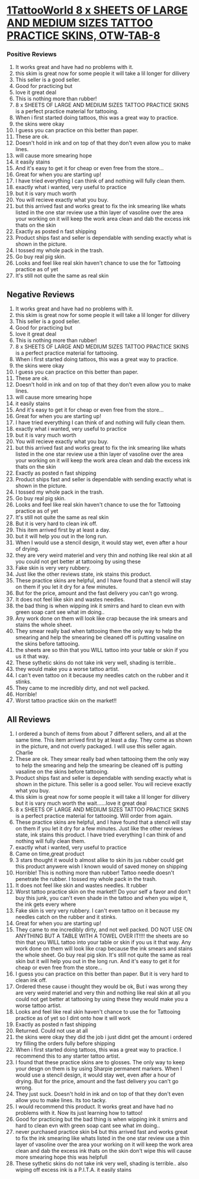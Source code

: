 # [1TattooWorld 8 x SHEETS OF LARGE AND MEDIUM SIZES TATTOO PRACTICE SKINS, OTW-TAB-8](https://products.checkmycream.com/products/1TattooWorld-8-x-SHEETS-OF-LARGE-AND-MEDIUM-SIZES-TATTOO-PRACTICE-SKINS-OTW-TAB-8.html)

### Positive Reviews

<ol>
      <li>It works great and have had no problems with it.</li>
      <li>this skim is great now for some people it will take a lil longer for dilivery</li>
      <li>This seller is a good seller.</li>
      <li>Good for practicing but</li>
      <li>love it great deal</li>
      <li>This is nothing more than rubber!</li>
      <li>8 x SHEETS OF LARGE AND MEDIUM SIZES TATTOO PRACTICE SKINS is a perfect practice material for tattooing.</li>
      <li>When i first started doing tattoos, this was a great way to practice.</li>
      <li>the skins were okay</li>
      <li>I guess you can practice on this better than paper.</li>
      <li>These are ok.</li>
      <li>Doesn&#x27;t hold in ink and on top of that they don&#x27;t even allow you to make lines.</li>
      <li>will cause more smearing hope</li>
      <li>it easily stains</li>
      <li>And it&#x27;s easy to get it for cheap or even free from the store...</li>
      <li>Great for when you are starting up!</li>
      <li>I have tried everything I can think of and nothing will fully clean them.</li>
      <li>exactly what i wanted, very useful to practice</li>
      <li>but it is vary much worth</li>
      <li>You will recieve exactly what you buy.</li>
      <li>but this arrived fast and works great to fix the ink smearing like whats listed in the one star review use a thin layer of vasoline over the area your working on it will keep the work area clean and dab the excess ink thats on the skin</li>
      <li>Exactly as posted n fast shipping</li>
      <li>Product ships fast and seller is dependable with sending exactly what is shown in the picture.</li>
      <li>I tossed my whole pack in the trash.</li>
      <li>Go buy real pig skin.</li>
      <li>Looks and feel like real skin haven&#x27;t chance to use the for Tattooing  practice as of yet</li>
      <li>It&#x27;s still not quite the same as real skin</li>
</ol>


<h2>Negative Reviews</h2>
<ol>
<li> It works great and have had no problems with it.</li>
<li> this skim is great now for some people it will take a lil longer for dilivery</li>
<li> This seller is a good seller.</li>
<li> Good for practicing but</li>
<li> love it great deal</li>
<li> This is nothing more than rubber!</li>
<li> 8 x SHEETS OF LARGE AND MEDIUM SIZES TATTOO PRACTICE SKINS is a perfect practice material for tattooing.</li>
<li> When i first started doing tattoos, this was a great way to practice.</li>
<li> the skins were okay</li>
<li> I guess you can practice on this better than paper.</li>
<li> These are ok.</li>
<li> Doesn&#x27;t hold in ink and on top of that they don&#x27;t even allow you to make lines.</li>
<li> will cause more smearing hope</li>
<li> it easily stains</li>
<li> And it&#x27;s easy to get it for cheap or even free from the store...</li>
<li> Great for when you are starting up!</li>
<li> I have tried everything I can think of and nothing will fully clean them.</li>
<li> exactly what i wanted, very useful to practice</li>
<li> but it is vary much worth</li>
<li> You will recieve exactly what you buy.</li>
<li> but this arrived fast and works great to fix the ink smearing like whats listed in the one star review use a thin layer of vasoline over the area your working on it will keep the work area clean and dab the excess ink thats on the skin</li>
<li> Exactly as posted n fast shipping</li>
<li> Product ships fast and seller is dependable with sending exactly what is shown in the picture.</li>
<li> I tossed my whole pack in the trash.</li>
<li> Go buy real pig skin.</li>
<li> Looks and feel like real skin haven&#x27;t chance to use the for Tattooing  practice as of yet</li>
<li> It&#x27;s still not quite the same as real skin</li>
<li> But it is very hard to clean ink off.</li>
<li> This item arrived first by at least a day.  </li>
<li> but it will help you out in the long run.</li>
<li> When I would use a stencil design, it would stay wet, even after a hour of drying.</li>
<li> they are very weird materiel and very thin and nothing like real skin at all you could not get better at tattooing by using these</li>
<li> Fake skin is very very rubbery.</li>
<li> Just like the other reviews state, ink stains this product.</li>
<li> These practice skins are helpful, and I have found that a stencil will stay on them if you let it dry for a few minutes.</li>
<li> But for the price, amount and the fast delivery you can&#x27;t go wrong.</li>
<li> It does not feel like skin and wastes needles.</li>
<li> the bad thing is when wipping ink it smirrs and hard to clean evn with green soap cant see what im doing..</li>
<li> Any work done on them will look like crap because the ink smears and stains the whole sheet.</li>
<li> They smear really bad when tattooing them the only way to help the smearing and help the smearing be cleaned off is putting vasaline  on the skins before tattooing.</li>
<li> the sheets are so thin that you WILL tattoo into your table or skin if you us it that way.</li>
<li> These sythetic skins do not take ink very well, shading is terrible..</li>
<li> they would make you a worse tattoo artist.</li>
<li> I can&#x27;t even tattoo on it because my needles catch on the rubber and it stinks.</li>
<li> They came to me incredibly dirty, and not well packed.</li>
<li> Horrible!</li>
<li> Worst tattoo practice skin on the market!!</li>
</ol>

<h2>All Reviews</h2>

<ol>
    <li> I ordered a bunch of items from about 7 different sellers, and all at the same time.  This item arrived first by at least a day.  They come as shown in the picture, and not overly packaged.  I will use this seller again.    Charlie</li>
    <li> These are ok. They smear really bad when tattooing them the only way to help the smearing and help the smearing be cleaned off is putting vasaline  on the skins before tattooing.</li>
    <li> Product ships fast and seller is dependable with sending exactly what is shown in the picture. This seller is a good seller. You will recieve exactly what you buy.</li>
    <li> this skim is great now for some people it will take a lil longer for dilivery but it is vary much worth the wait......love it great deal</li>
    <li> 8 x SHEETS OF LARGE AND MEDIUM SIZES TATTOO PRACTICE SKINS is a perfect practice material for tattooing. Will order from again.</li>
    <li> These practice skins are helpful, and I have found that a stencil will stay on them if you let it dry for a few minutes. Just like the other reviews state, ink stains this product. I have tried everything I can think of and nothing will fully clean them.</li>
    <li> exactly what i wanted, very useful to practice</li>
    <li> Came on time,great product</li>
    <li> 3 stars thought it would b almost alike to skin its jus rubber could get this product anywere wish I known would of saved money on shipping</li>
    <li> Horrible! This is nothing more than rubber! Tattoo needle doesn&#x27;t penetrate the rubber. I tossed my whole pack in the trash.</li>
    <li> It does not feel like skin and wastes needles. It rubber</li>
    <li> Worst tattoo practice skin on the market!! Do your self a favor and don&#x27;t buy this junk, you can&#x27;t even shade in the tattoo and when you wipe it, the ink gets every where</li>
    <li> Fake skin is very very rubbery. I can&#x27;t even tattoo on it because my needles catch on the rubber and it stinks.</li>
    <li> Great for when you are starting up!</li>
    <li> They came to me incredibly dirty, and not well packed. DO NOT USE ON ANYTHING BUT A TABLE WITH A TOWEL OVER IT!!!! the sheets are so thin that you WILL tattoo into your table or skin if you us it that way. Any work done on them will look like crap because the ink smears and stains the whole sheet. Go buy real pig skin. It&#x27;s still not quite the same as real skin but it will help you out in the long run. And it&#x27;s easy to get it for cheap or even free from the store...</li>
    <li> I guess you can practice on this better than paper. But it is very hard to clean ink off.</li>
    <li> Ordered these cause i thought they would be ok, But i was wrong they are very weird materiel and very thin and nothing like real skin at all you could not get better at tattooing by using these they would make you a worse tattoo artist.</li>
    <li> Looks and feel like real skin haven&#x27;t chance to use the for Tattooing  practice as of yet so I dint onto how it will work</li>
    <li> Exactly as posted n fast shipping</li>
    <li> Returned.  Could not use at all</li>
    <li> the skins were okay they did the job i just didnt get the amount i ordered try filling the orders fully before shipping</li>
    <li> When i first started doing tattoos, this was a great way to practice. I recommend this to any starter tattoo artist.</li>
    <li> I found that these practice skins are to glosses. The only way to keep your desgn on them is by using Sharpie permanent markers. When I would use a stencil design, it would stay wet, even after a hour of drying. But for the price, amount and the fast delivery you can&#x27;t go wrong.</li>
    <li> They just suck. Doesn&#x27;t hold in ink and on top of that they don&#x27;t even allow you to make lines. Its too tacky.</li>
    <li> I would recommend this product. It works great and have had no problems with it. Now its just learning how to tattoo!</li>
    <li> Good for practicing but the bad thing is when wipping ink it smirrs and hard to clean evn with green soap cant see what im doing..</li>
    <li> never purchased practice skin b4 but this arrived fast and works great to fix the ink smearing like whats listed in the one star review use a thin layer of vasoline over the area your working on it will keep the work area clean and dab the excess ink thats on the skin don&#x27;t wipe this will cause more smearing hope this was helpfull</li>
    <li> These sythetic skins do not take ink very well, shading is terrible.. also wiping off excess ink is a P.I.T.A. it easily stains</li>
</ol>




